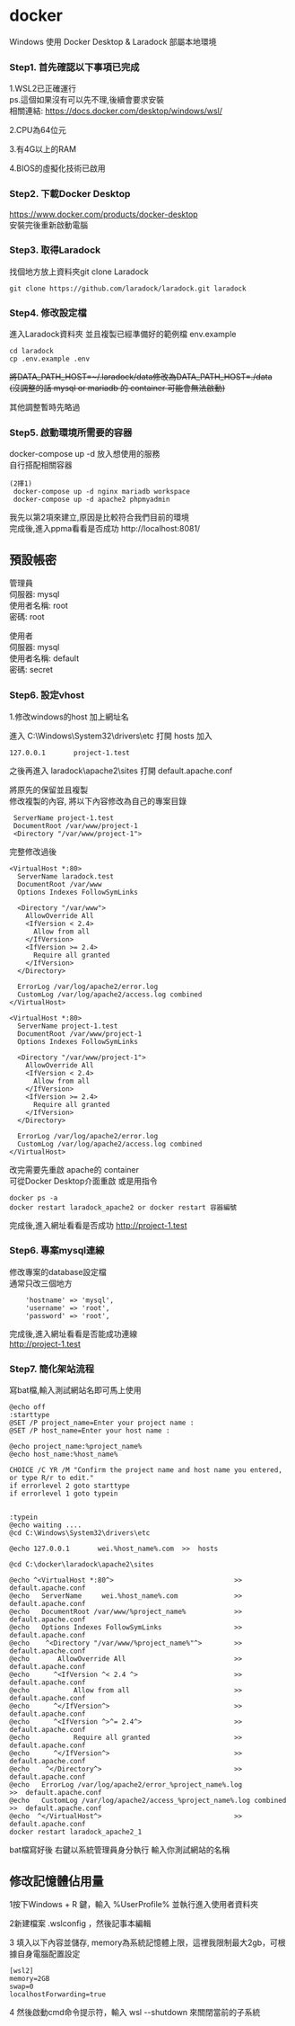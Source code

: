 # docker
Windows 使用 Docker Desktop &amp; Laradock 部屬本地環境

### Step1. 首先確認以下事項已完成   

1.WSL2已正確運行    
    ps.這個如果沒有可以先不理,後續會要求安裝   
    相關連結: https://docs.docker.com/desktop/windows/wsl/    
  
2.CPU為64位元 

3.有4G以上的RAM   

4.BIOS的虛擬化技術已啟用  

### Step2. 下載Docker Desktop   
https://www.docker.com/products/docker-desktop   
安裝完後重新啟動電腦     

### Step3. 取得Laradock
找個地方放上資料夾git clone Laradock  
```
git clone https://github.com/laradock/laradock.git laradock
```
### Step4. 修改設定檔
進入Laradock資料夾
並且複製已經準備好的範例檔 env.example
```
cd laradock
cp .env.example .env
```
~~將DATA_PATH_HOST=~/.laradock/data修改為DATA_PATH_HOST=./data~~   
~~(沒調整的話 mysql or mariadb 的 container 可能會無法啟動)~~

其他調整暫時先略過

### Step5. 啟動環境所需要的容器

docker-compose up -d 放入想使用的服務   
自行搭配相關容器
```
(2擇1)
 docker-compose up -d nginx mariadb workspace   
 docker-compose up -d apache2 phpmyadmin         
```
我先以第2項來建立,原因是比較符合我們目前的環境   
完成後,進入ppma看看是否成功
http://localhost:8081/

預設帳密
---
管理員  
伺服器: mysql  
使用者名稱: root  
密碼: root  

使用者  
伺服器: mysql  
使用者名稱: default   
密碼: secret  

### Step6. 設定vhost

1.修改windows的host 加上網址名

進入 C:\Windows\System32\drivers\etc 打開 hosts 加入
```
127.0.0.1  		project-1.test
```
之後再進入 laradock\apache2\sites 打開 default.apache.conf

將原先的保留並且複製  
修改複製的內容, 將以下內容修改為自己的專案目錄  
```
 ServerName project-1.test
 DocumentRoot /var/www/project-1
 <Directory "/var/www/project-1">
```
完整修改過後   
```
<VirtualHost *:80>
  ServerName laradock.test
  DocumentRoot /var/www
  Options Indexes FollowSymLinks

  <Directory "/var/www">
    AllowOverride All
    <IfVersion < 2.4>
      Allow from all
    </IfVersion>
    <IfVersion >= 2.4>
      Require all granted
    </IfVersion>
  </Directory>

  ErrorLog /var/log/apache2/error.log
  CustomLog /var/log/apache2/access.log combined
</VirtualHost>

<VirtualHost *:80>
  ServerName project-1.test
  DocumentRoot /var/www/project-1
  Options Indexes FollowSymLinks

  <Directory "/var/www/project-1">
    AllowOverride All
    <IfVersion < 2.4>
      Allow from all
    </IfVersion>
    <IfVersion >= 2.4>
      Require all granted
    </IfVersion>
  </Directory>

  ErrorLog /var/log/apache2/error.log
  CustomLog /var/log/apache2/access.log combined
</VirtualHost>

```
改完需要先重啟 apache的 container   
可從Docker Desktop介面重啟 或是用指令   
```
docker ps -a
docker restart laradock_apache2 or docker restart 容器編號
```
完成後,進入網址看看是否成功
http://project-1.test

### Step6. 專案mysql連線

修改專案的database設定檔  
通常只改三個地方  
```
    'hostname' => 'mysql',
    'username' => 'root',
    'password' => 'root',
```
完成後,進入網址看看是否能成功連線   
http://project-1.test

### Step7. 簡化架站流程

寫bat檔,輸入測試網站名即可馬上使用  

```
@echo off 
:starttype
@SET /P project_name=Enter your project name : 
@SET /P host_name=Enter your host name : 

@echo project_name:%project_name%
@echo host_name:%host_name%

CHOICE /C YR /M "Confirm the project name and host name you entered, or type R/r to edit."
if errorlevel 2 goto starttype
if errorlevel 1 goto typein


:typein
@echo waiting ....
@cd C:\Windows\System32\drivers\etc

@echo 127.0.0.1       wei.%host_name%.com  >>  hosts

@cd C:\docker\laradock\apache2\sites

@echo ^<VirtualHost *:80^>                              >>  default.apache.conf   
@echo   ServerName     wei.%host_name%.com              >>  default.apache.conf 
@echo   DocumentRoot /var/www/%project_name%            >>  default.apache.conf 
@echo   Options Indexes FollowSymLinks                  >>  default.apache.conf 
@echo    ^<Directory "/var/www/%project_name%"^>        >>  default.apache.conf 
@echo       AllowOverride All                           >>  default.apache.conf 
@echo      ^<IfVersion ^< 2.4 ^>                        >>  default.apache.conf 
@echo           Allow from all                          >>  default.apache.conf 
@echo      ^</IfVersion^>                               >>  default.apache.conf 
@echo      ^<IfVersion ^>^= 2.4^>                       >>  default.apache.conf 
@echo           Require all granted                     >>  default.apache.conf 
@echo      ^</IfVersion^>                               >>  default.apache.conf 
@echo    ^</Directory^>                                 >>  default.apache.conf 
@echo   ErrorLog /var/log/apache2/error_%project_name%.log             >>  default.apache.conf 
@echo   CustomLog /var/log/apache2/access_%project_name%.log combined  >>  default.apache.conf 
@echo  ^</VirtualHost^>                                 >>  default.apache.conf 
docker restart laradock_apache2_1
```
bat檔寫好後
右鍵以系統管理員身分執行
輸入你測試網站的名稱

修改記憶體佔用量
---
1按下Windows + R 鍵，輸入 %UserProfile% 並執行進入使用者資料夾

2新建檔案 .wslconfig ，然後記事本編輯

3 填入以下內容並儲存, memory為系統記憶體上限，這裡我限制最大2gb，可根據自身電腦配置設定

```
[wsl2]
memory=2GB
swap=0
localhostForwarding=true
```
4 然後啟動cmd命令提示符，輸入 wsl --shutdown 來關閉當前的子系統


